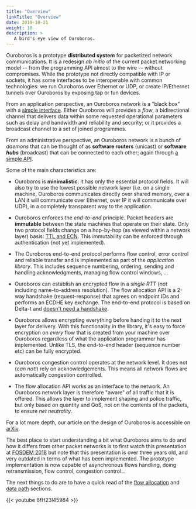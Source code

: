 ```yaml
---
title: "Overview"
linkTitle: "Overview"
date: 2019-10-21
weight: 10
description: >
   A bird's eye view of Ouroboros.
---
```


Ouroboros is a prototype **distributed system** for packetized network
communications. It is a redesign _ab initio_ of the current packet
networking model -- from the programming API almost to the wire --
without compromises. While the prototype not directly compatible with
IP or sockets, it has some interfaces to be interoperable with common
technologies: we run Ouroboros over Ethernet or UDP, or create
IP/Ethernet tunnels over Ouroboros by exposing tap or tun devices.

From an application perspective, an Ouroboros network is a "black box"
with a
[simple interface](https://ouroboros.rocks/man/man3/flow_alloc.3.html).
Either Ouroboros will provides a _flow_, a bidirectional channel that delivers
data within some requested operational parameters such as delay and
bandwidth and reliability and security; or it provides a broadcast
channel to a set of joined programmes.

From an administrative perspective, an Ouroboros network is a bunch of
_daemons_ that can be thought of as **software routers** (unicast) or
**software _hubs_** (broadcast) that can be connected to each other;
again through
[a simple API](https://ouroboros.rocks/man/man8/ouroboros.8.html).

Some of the main characteristics are:

* Ouroboros is <b>minimalistic</b>: it has only the essential protocol
  fields. It will also try to use the lowest possible network layer
  (i.e. on a single machine, Ouroboros communicates directly over
  shared memory, over a LAN it will communicate over Ethernet, over IP
  it will communicate over UDP), in a completely transparent way to
  the application.

* Ouroboros enforces the _end-to-end_ principle. Packet headers are
  <b>immutable</b> between the state machines that operate on their
  state. Only two protocol fields change on a hop-by-hop (as viewed
  within a network layer) basis: [TTL and
  ECN](/docs/concepts/protocols/). This immutability can be enforced
  through authentication (not yet implemented).

* The Ouroboros end-to-end protocol performs flow control, error
  control and reliable transfer and is implemented as part of the
  _application library_. This includes sequence numbering, ordering,
  sending and handling acknowledgments, managing flow control windows, ...

* Ouroboros can establish an encrypted flow in a _single RTT_ (not
  including name-to-address resolution). The flow allocation API is a
  2-way handshake (request-response) that agrees on endpoint IDs and
  performs an ECDHE key exchange. The end-to-end protocol is based on
  Delta-t and
  [doesn't need a handshake](/docs/concepts/protocols/#operation-of-frcp).

* Ouroboros allows encrypting everything before handing it to the next
  layer for delivery. With this functionality in the library, it's
  easy to force encryption on _every_ flow that is created from your
  machine over Ouroboros regardless of what the application programmer
  has implemented. Unlike TLS, the end-to-end header (sequence number
  etc) can be fully encrypted.

* Ouroboros congestion control operates at the network level. It does
  not (_can not!_) rely on acknowledgements. This means all network
  flows are automatically congestion controlled.

* The flow allocation API works as an interface to the network. An
  Ouroboros network layer is therefore "aware" of all traffic that it
  is offered. This allows the layer to implement shaping and police
  traffic, but only based on quantity and QoS, not on the contents of
  the packets, to ensure _net neutrality_.

For a lot more depth, our article on the design of Ouroboros is
accessible on [arXiv](https://arxiv.org/pdf/2001.09707.pdf).

The best place to start understanding a bit what Ouroboros aims to do
and how it differs from other packet networks is to first watch this
presentation at [FOSDEM
2018](https://archive.fosdem.org/2018/schedule/event/ipc/) but note
that this presentation is over three years old, and very outdated in
terms of what has been implemented. The prototype implementation is
now capable of asynchronous flows handling, doing retransmission, flow
control, congestion control...

The next things to do are to have a quick read of the
[flow allocation](/docs/concepts/fa/)
and
[data path](/docs/concepts/datapath/)
sections.

{{< youtube 6fH23l45984 >}}
